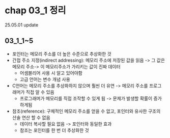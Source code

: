 # chap 03_1 정리 
25.05.01 update

## 03_1_1~5
* 포인터는 메모리 주소를 더 높은 수준으로 추상화한 것 
* 간접 주소 지정(indirect addressing): 메모리 주소에 저장된 값을 읽음 -> 그 값은 메모리 주소-> 이 메모리주소가 가리키는 값이 진짜 데이터 
    * 어셈블리어 사용 시 알고 있어야함 
    * 고급 언어는 변수 개념 사용 
* C언어는 메모리 주소를 추상화하지 않으며 훨씬 더 유연 -> 메모리 주소를 프로그래머가 직접 알 수 있음 
    * 프로그래머가 메모리를 직접 조작할 수 있게 됨 -> 문제가 발생할 확률이 증가하게됨 
* 참조(reference): 구체적인 메모리 주소를 얻을 수 없고, 포인터와 유사한 구조의 산술 연산 할 수 없음 
    * 데이터 복사할 필요 없음 -> 포인터와 동일한 효과 
    * 참조는 포인터를 한 번 더 추상화한 것 